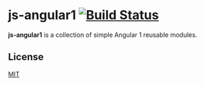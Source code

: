 # js-angular1 [![Build Status](https://travis-ci.org/arpinum/js-angular1.svg?branch=master)](https://travis-ci.org/arpinum/js-angular1)

**js-angular1** is a collection of simple Angular 1 reusable modules.

## License

[MIT](LICENSE)
